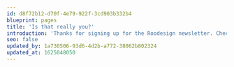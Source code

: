 ```yaml
---
id: d8f72b12-d70f-4e79-922f-3cd903b332b4
blueprint: pages
title: 'Is that really you?'
introduction: 'Thanks for signing up for the Roodesign newsletter. Check your email for the final step.'
seo: false
updated_by: 1a730506-93d6-4d2b-a772-38062b802324
updated_at: 1625048050
---
```

